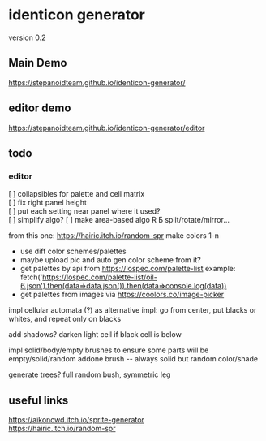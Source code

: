 # identicon generator

version 0.2

## Main Demo

https://stepanoidteam.github.io/identicon-generator/

## editor demo

https://stepanoidteam.github.io/identicon-generator/editor

## todo

### editor

[ ] collapsibles for palette and cell matrix  
[ ] fix right panel height  
[ ] put each setting near panel where it used?  
[ ] simplify algo?
[ ] make area-based algo R Б split/rotate/mirror...

from this one:
https://hairic.itch.io/random-spr
make colors 1-n

-   use diff color schemes/palettes
-   maybe upload pic and auto gen color scheme from it?
-   get palettes by api from https://lospec.com/palette-list
    example:
    fetch('https://lospec.com/palette-list/oil-6.json').then(data=>data.json()).then(data=>console.log(data))
-   get palettes from images via https://coolors.co/image-picker

impl cellular automata (?)
as alternative impl: go from center, put blacks or whites, and repeat only on blacks

add shadows? darken light cell if black cell is below

impl solid/body/empty brushes to ensure some parts will be empty/solid/random
addone brush -- always solid but random color/shade

generate trees? full random bush, symmetric leg

## useful links

https://aikoncwd.itch.io/sprite-generator  
https://hairic.itch.io/random-spr
